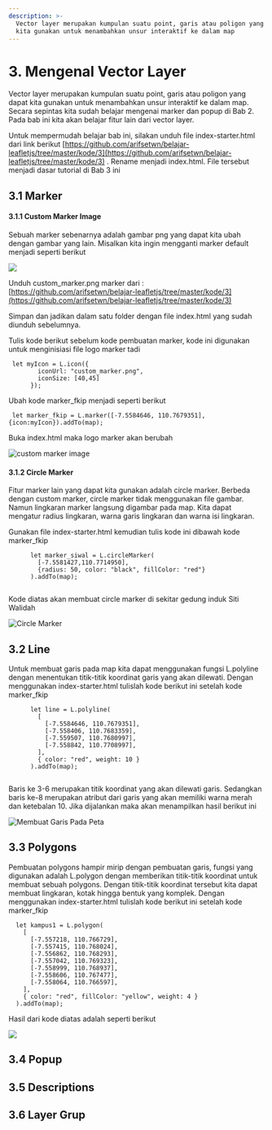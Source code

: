 ```yaml
---
description: >-
  Vector layer merupakan kumpulan suatu point, garis atau poligon yang dapat
  kita gunakan untuk menambahkan unsur interaktif ke dalam map
---
```


# 3. Mengenal Vector Layer

Vector layer merupakan kumpulan suatu point, garis atau poligon yang dapat kita gunakan untuk menambahkan unsur interaktif ke dalam map. Secara sepintas kita sudah belajar mengenai marker dan popup di Bab 2. Pada bab ini kita akan belajar fitur lain dari vector layer.

Untuk mempermudah belajar bab ini, silakan unduh file index-starter.html dari link berikut [https://github.com/arifsetwn/belajar-leafletjs/tree/master/kode/3](https://github.com/arifsetwn/belajar-leafletjs/tree/master/kode/3) . Rename menjadi index.html. File tersebut menjadi dasar tutorial di Bab 3 ini

## 3.1 Marker

#### 3.1.1 Custom Marker Image

Sebuah marker sebenarnya adalah gambar png yang dapat kita ubah dengan gambar yang lain.  Misalkan kita ingin mengganti marker default menjadi seperti berikut&#x20;

![](<../.gitbook/assets/image (3) (1).png>)

Unduh custom\_marker.png marker dari : [https://github.com/arifsetwn/belajar-leafletjs/tree/master/kode/3](https://github.com/arifsetwn/belajar-leafletjs/tree/master/kode/3)

Simpan dan jadikan dalam satu folder dengan file index.html yang sudah diunduh sebelumnya.

Tulis kode berikut sebelum kode pembuatan marker, kode ini digunakan untuk menginisiasi file logo marker tadi

```
 let myIcon = L.icon({
        iconUrl: "custom_marker.png",
        iconSize: [40,45]
      });
```

Ubah kode marker\_fkip menjadi seperti berikut

```
 let marker_fkip = L.marker([-7.5584646, 110.7679351], {icon:myIcon}).addTo(map);
```

Buka index.html maka logo marker akan berubah

![custom marker image](<../.gitbook/assets/image (1).png>)

#### 3.1.2 Circle Marker

Fitur marker lain yang dapat kita gunakan adalah circle marker. Berbeda dengan custom marker, circle marker tidak menggunakan file gambar. Namun lingkaran marker langsung digambar pada map. Kita dapat mengatur radius lingkaran, warna garis lingkaran dan warna isi lingkaran.

Gunakan file index-starter.html kemudian tulis kode ini dibawah kode marker\_fkip

```
      let marker_siwal = L.circleMarker(
        [-7.5581427,110.7714950], 
        {radius: 50, color: "black", fillColor: "red"}
      ).addTo(map);
      
```

Kode diatas akan membuat circle marker di sekitar gedung induk Siti Walidah

![Circle Marker](<../.gitbook/assets/image (1) (1).png>)

## 3.2 Line

Untuk membuat garis pada map kita dapat menggunakan fungsi L.polyline dengan menentukan titik-titik koordinat garis yang akan dilewati. Dengan menggunakan index-starter.html tulislah kode berikut ini setelah kode marker\_fkip

```
      let line = L.polyline(
        [
          [-7.5584646, 110.7679351],
          [-7.558406, 110.7683359],
          [-7.559507, 110.7680997],
          [-7.558842, 110.7708997],
        ],
        { color: "red", weight: 10 }
      ).addTo(map);
      
```

Baris ke 3-6 merupakan titik koordinat yang akan dilewati garis. Sedangkan baris ke-8 merupakan atribut dari garis yang akan memiliki warna merah dan ketebalan 10. Jika dijalankan maka akan menampilkan hasil berikut ini&#x20;

![Membuat Garis Pada Peta](../.gitbook/assets/image.png)

## 3.3 Polygons

Pembuatan polygons hampir mirip dengan pembuatan garis, fungsi yang digunakan adalah L.polygon dengan memberikan titik-titik koordinat untuk membuat sebuah polygons. Dengan titik-titik koordinat tersebut kita dapat membuat lingkaran, kotak hingga bentuk yang komplek. Dengan menggunakan index-starter.html tulislah kode berikut ini setelah kode marker\_fkip

```
  let kampus1 = L.polygon(
    [
      [-7.557218, 110.766729],
      [-7.557415, 110.768024],
      [-7.556862, 110.768293],
      [-7.557042, 110.769323],
      [-7.558999, 110.768937],
      [-7.558606, 110.767477],
      [-7.558064, 110.766597],
    ],
    { color: "red", fillColor: "yellow", weight: 4 }
  ).addTo(map);
```

Hasil dari kode diatas adalah seperti berikut

![](<../.gitbook/assets/image (2).png>)



## 3.4 Popup

## 3.5 Descriptions

## 3.6 Layer Grup
